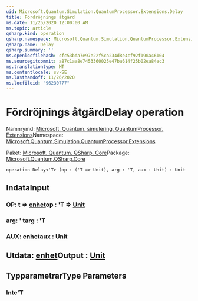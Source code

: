 ```yaml
---
uid: Microsoft.Quantum.Simulation.QuantumProcessor.Extensions.Delay
title: Fördröjnings åtgärd
ms.date: 11/25/2020 12:00:00 AM
ms.topic: article
qsharp.kind: operation
qsharp.namespace: Microsoft.Quantum.Simulation.QuantumProcessor.Extensions
qsharp.name: Delay
qsharp.summary: ''
ms.openlocfilehash: cfc53bda7e97e22f5ca234d8e4cf92f190a46104
ms.sourcegitcommit: a87c1aa8e7453360025e47ba614f25b02ea84ec3
ms.translationtype: MT
ms.contentlocale: sv-SE
ms.lasthandoff: 11/26/2020
ms.locfileid: "96230777"
---
```

# <a name="delay-operation"></a><span data-ttu-id="3c0f6-102">Fördröjnings åtgärd</span><span class="sxs-lookup"><span data-stu-id="3c0f6-102">Delay operation</span></span>

<span data-ttu-id="3c0f6-103">Namnrymd: [Microsoft. Quantum. simulering. QuantumProcessor. Extensions](xref:Microsoft.Quantum.Simulation.QuantumProcessor.Extensions)</span><span class="sxs-lookup"><span data-stu-id="3c0f6-103">Namespace: [Microsoft.Quantum.Simulation.QuantumProcessor.Extensions](xref:Microsoft.Quantum.Simulation.QuantumProcessor.Extensions)</span></span>

<span data-ttu-id="3c0f6-104">Paket: [Microsoft. Quantum. QSharp. Core](https://nuget.org/packages/Microsoft.Quantum.QSharp.Core)</span><span class="sxs-lookup"><span data-stu-id="3c0f6-104">Package: [Microsoft.Quantum.QSharp.Core](https://nuget.org/packages/Microsoft.Quantum.QSharp.Core)</span></span>




```qsharp
operation Delay<'T> (op : ('T => Unit), arg : 'T, aux : Unit) : Unit
```


## <a name="input"></a><span data-ttu-id="3c0f6-105">Indata</span><span class="sxs-lookup"><span data-stu-id="3c0f6-105">Input</span></span>

### <a name="op--t--unit"></a><span data-ttu-id="3c0f6-106">OP: t => [enhet](xref:microsoft.quantum.lang-ref.unit)</span><span class="sxs-lookup"><span data-stu-id="3c0f6-106">op : 'T => [Unit](xref:microsoft.quantum.lang-ref.unit)</span></span> 




### <a name="arg--t"></a><span data-ttu-id="3c0f6-107">arg: ' t</span><span class="sxs-lookup"><span data-stu-id="3c0f6-107">arg : 'T</span></span>




### <a name="aux--unit"></a><span data-ttu-id="3c0f6-108">AUX: [enhet](xref:microsoft.quantum.lang-ref.unit)</span><span class="sxs-lookup"><span data-stu-id="3c0f6-108">aux : [Unit](xref:microsoft.quantum.lang-ref.unit)</span></span>





## <a name="output--unit"></a><span data-ttu-id="3c0f6-109">Utdata: [enhet](xref:microsoft.quantum.lang-ref.unit)</span><span class="sxs-lookup"><span data-stu-id="3c0f6-109">Output : [Unit](xref:microsoft.quantum.lang-ref.unit)</span></span>



## <a name="type-parameters"></a><span data-ttu-id="3c0f6-110">Typparametrar</span><span class="sxs-lookup"><span data-stu-id="3c0f6-110">Type Parameters</span></span>

### <a name="t"></a><span data-ttu-id="3c0f6-111">Inte</span><span class="sxs-lookup"><span data-stu-id="3c0f6-111">'T</span></span>

